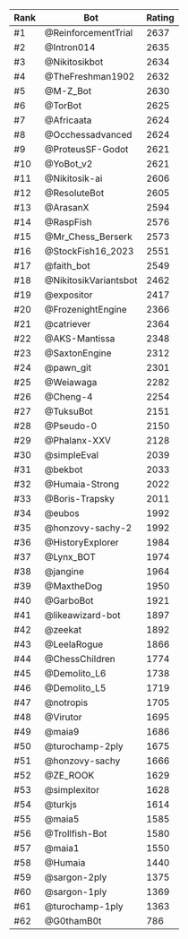 Rank|Bot|Rating
---|---|---
#1|@ReinforcementTrial|2637
#2|@Intron014|2635
#3|@Nikitosikbot|2634
#4|@TheFreshman1902|2632
#5|@M-Z_Bot|2630
#6|@TorBot|2625
#7|@Africaata|2624
#8|@Occhessadvanced|2624
#9|@ProteusSF-Godot|2621
#10|@YoBot_v2|2621
#11|@Nikitosik-ai|2606
#12|@ResoluteBot|2605
#13|@ArasanX|2594
#14|@RaspFish|2576
#15|@Mr_Chess_Berserk|2573
#16|@StockFish16_2023|2551
#17|@faith_bot|2549
#18|@NikitosikVariantsbot|2462
#19|@expositor|2417
#20|@FrozenightEngine|2366
#21|@catriever|2364
#22|@AKS-Mantissa|2348
#23|@SaxtonEngine|2312
#24|@pawn_git|2301
#25|@Weiawaga|2282
#26|@Cheng-4|2254
#27|@TuksuBot|2151
#28|@Pseudo-0|2150
#29|@Phalanx-XXV|2128
#30|@simpleEval|2039
#31|@bekbot|2033
#32|@Humaia-Strong|2022
#33|@Boris-Trapsky|2011
#34|@eubos|1992
#35|@honzovy-sachy-2|1992
#36|@HistoryExplorer|1984
#37|@Lynx_BOT|1974
#38|@jangine|1964
#39|@MaxtheDog|1950
#40|@GarboBot|1921
#41|@likeawizard-bot|1897
#42|@zeekat|1892
#43|@LeelaRogue|1866
#44|@ChessChildren|1774
#45|@Demolito_L6|1738
#46|@Demolito_L5|1719
#47|@notropis|1705
#48|@Virutor|1695
#49|@maia9|1686
#50|@turochamp-2ply|1675
#51|@honzovy-sachy|1666
#52|@ZE_ROOK|1629
#53|@simplexitor|1628
#54|@turkjs|1614
#55|@maia5|1585
#56|@Trollfish-Bot|1580
#57|@maia1|1550
#58|@Humaia|1440
#59|@sargon-2ply|1375
#60|@sargon-1ply|1369
#61|@turochamp-1ply|1363
#62|@G0thamB0t|786

